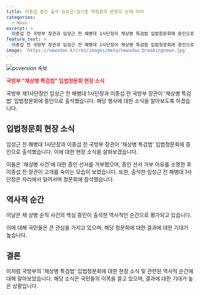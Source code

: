 ```yaml
---
title: 이종섭 증인 출석 임성근·임기훈 박정훈의 반응이 눈에 띄어
categories:
  - News
excerpt: >
  이종섭 전 국방부 장관과 임성근 전 해병대 1사단장이 채상병 특검법 입법청문회에 증인으로 출석하면서 증인 선서를 거부한 사건이 논란이 되고 있다. 두 전장관의 증인 선서 거부 이유에 대한 소명을 기다리는 가운데, 이종섭 전 장관은 출석과 동시에 고개를 숙이는 모습을 보였다. 이에 대한 논란과 관련된 사진영상기획부의 보도는 화제를 모으고 있다.
feature_text: >
  이종섭 전 국방부 장관과 임성근 전 해병대 1사단장이 채상병 특검법 입법청문회에 증인으로 출석하면서 증인 선서를 거부한 사건이 논란이 되고 있다. 두 전장관의 증인 선서 거부 이유에 대한 소명을 기다리는 가운데, 이종섭 전 장관은 출석과 동시에 고개를 숙이는 모습을 보였다. 이에 대한 논란과 관련된 사진영상기획부의 보도는 화제를 모으고 있다.
image: 'https://newsdao.kr/res/images/meta/newsdao_breakingnews.jpg'
---
```


<p><img src="https://newsdao.kr/res/images/meta/newsdao_breakingnews.jpg" alt="pcversion 속보" /></p>

<p><b><span style="color: #ee2323;">국방부 "채상병 특검법" 입법청문회 현장 소식</span></b></p>

<p>국방부 제1사단장인 임성근 전 해병대 1사단장과 이종섭 전 국방부 장관이 '채상병 특검법' 입법청문회에 증인으로 출석했습니다. 해당 행사에 대한 소식을 알아보도록 하겠습니다.</p>

<h2 data-ke-size="size26">입법청문회 현장 소식</h2>

<p>임성근 전 해병대 1사단장과 이종섭 전 국방부 장관이 '채상병 특검법' 입법청문회에 증인으로 출석했습니다. 이에 대한 현장 소식을 살펴보겠습니다.</p>

<p data-ke-size="size16">이들은 '채상병 사건'에 대한 증인 선서를 거부했으며, 증인 선서 거부 이유를 소명한 후 이종섭 전 장관이 고개를 숙이는 모습이 보였습니다. 또한, 출석한 임성근 전 해병대 1사단장은 자리에서 일어서며 청문회에 참석했습니다.</p>

<h2 data-ke-size="size26">역사적 순간</h2>

<p>이날은 채 상병 순직 사건의 핵심 증인이 출석한 역사적인 순간으로 평가되고 있습니다.</p>

<p data-ke-size="size16">이에 대해 국민들은 큰 관심을 가지고 있으며, 해당 청문회에 대한 결과에 대한 기대가 높습니다.</p>

<h2 data-ke-size="size26">결론</h2>

<p>이처럼 국방부의 '채상병 특검법' 입법청문회에 대한 현장 소식 및 관련된 역사적 순간에 대해 알아보았습니다. 해당 소식은 국민들의 이목을 끌고 있으며, 결과에 대한 기대가 높은 상황입니다.</p>

